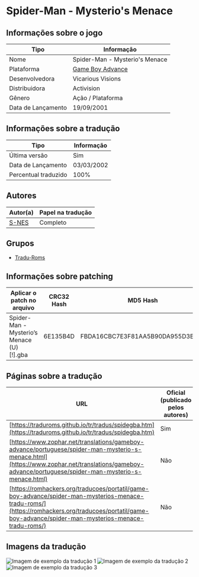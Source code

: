 # Spider-Man - Mysterio's Menace

## Informações sobre o jogo

| Tipo | Informação |
| ----------- | ----------- |
| Nome | Spider\-Man \- Mysterio's Menace |
| Plataforma | [Game Boy Advance](../) |
| Desenvolvedora | Vicarious Visions |
| Distribuidora | Activision |
| Gênero | Ação / Plataforma |
| Data de Lançamento | 19/09/2001 |

## Informações sobre a tradução

| Tipo | Informação |
| ----------- | ----------- |
| Última versão | Sim |
| Data de Lançamento | 03/03/2002 |
| Percentual traduzido | 100% |

## Autores

| Autor(a) | Papel na tradução |
| ----------- | ----------- |
| [S\-NES](../../../autores/s-nes/) | Completo |

## Grupos

* [Tradu\-Roms](../../../grupos/tradu-roms/)

## Informações sobre patching

| Aplicar o patch no arquivo | CRC32 Hash | MD5 Hash |
| ----------- | ----------- | ----------- |
| Spider\-Man \- Mysterio’s Menace \(U\) \[\!\]\.gba | 6E135B4D | FBDA16CBC7E3F81AA5B90DA955D3E114 |

## Páginas sobre a tradução

| URL | Oficial (publicado pelos autores) | Possuí link de download |
| ----------- | ----------- | ----------- |
| [https://traduroms.github.io/tr/tradus/spidegba.htm](https://traduroms.github.io/tr/tradus/spidegba.htm) | Sim | Sim |
| [https://www.zophar.net/translations/gameboy-advance/portuguese/spider-man-mysterio-s-menace.html](https://www.zophar.net/translations/gameboy-advance/portuguese/spider-man-mysterio-s-menace.html) | Não | Sim |
| [https://romhackers.org/traducoes/portatil/game-boy-advance/spider-man-mysterios-menace-tradu-roms/](https://romhackers.org/traducoes/portatil/game-boy-advance/spider-man-mysterios-menace-tradu-roms/) | Não | Não |

## Imagens da tradução

![Imagem de exemplo da tradução 1](1.png)
![Imagem de exemplo da tradução 2](2.png)
![Imagem de exemplo da tradução 3](3.png)